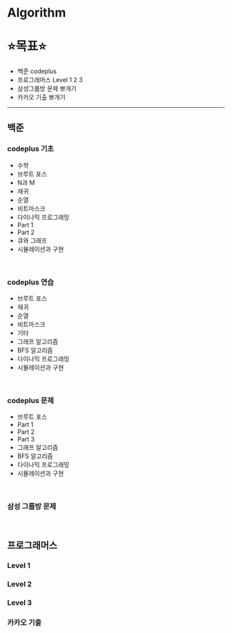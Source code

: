 # Algorithm
# ⭐목표⭐
* 백준 codeplus 
* 프로그래머스 Level 1 2 3
* 삼성그룹방 문제 뽀개기
* 카카오 기출 뽀개기

---
## 백준 
### codeplus 기초
- 수학	
- 브루트 포스 
 - N과 M
 - 재귀 
 - 순열	
 - 비트마스크
- 다이나믹 프로그래밍
 - Part 1
 -  Part 2	
- 큐와 그래프	
- 시뮬레이션과 구현	

<br>

### codeplus 연습	
- 브루트 포스 
 - 재귀 
 - 순열	
 - 비트마스크
 - 기타
- 그래프 알고리즘	
- BFS 알고리즘	
- 다이나믹 프로그래밍	
- 시뮬레이션과 구현	

<br>

### codeplus 문제	
- 브루트 포스 
 - Part 1	
 - Part 2 
 - Part 3	
- 그래프 알고리즘	
- BFS 알고리즘	
- 다이나믹 프로그래밍	
- 시뮬레이션과 구현

<br>

### 삼성 그룹방 문제

<br>

## 프로그래머스 
### Level 1 

### Level 2 

### Level 3 

### 카카오 기출


